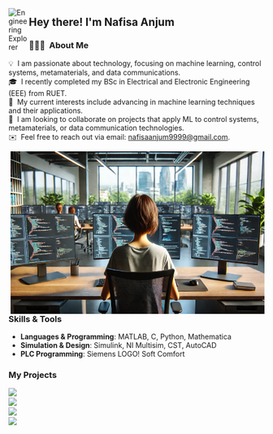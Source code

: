 <img alt="Engineering Explorer" src="./assets/Hand%20Wave.gif" width='40' align="left"/><h2>Hey there! I'm Nafisa Anjum</h2>

### 👩🏻‍💻 &nbsp;About Me

💡 &nbsp;I am passionate about technology, focusing on machine learning, control systems, metamaterials, and data communications.\
🎓 &nbsp;I recently completed my BSc in Electrical and Electronic Engineering (EEE) from RUET.\
👀 &nbsp;My current interests include advancing in machine learning techniques and their applications.\
🤝 &nbsp;I am looking to collaborate on projects that apply ML to control systems, metamaterials, or data communication technologies.\
✉️ &nbsp;Feel free to reach out via email: nafisaanjum9999@gmail.com.

<img align="right" alt="PNG Illustration" src="https://github.com/Nafisa-21/Nafisa-21/blob/main/n.png?raw=true" width="500" height="320" />

### Skills & Tools

- **Languages & Programming**: MATLAB, C, Python, Mathematica  
- **Simulation & Design**: Simulink, NI Multisim, CST, AutoCAD  
- **PLC Programming**: Siemens LOGO! Soft Comfort  

### My Projects

[![](https://img.shields.io/badge/-🔬%20ML%20Applications%20in%20Control-000)](https://github.com/nafisa-anjum/ML-Control-Project)\
[![](https://img.shields.io/badge/-🌐%20Data%20Communications%20Analysis-000)](https://github.com/nafisa-anjum/Data-Comm-Analysis)\
[![](https://img.shields.io/badge/-📡%20Metamaterial%20Simulations-000)](https://github.com/nafisa-anjum/Metamaterial-Simulation)\
[![](https://img.shields.io/badge/-⚡%20PLC%20Control%20Systems-000)](https://github.com/nafisa-anjum/PLC-Control-Systems)
